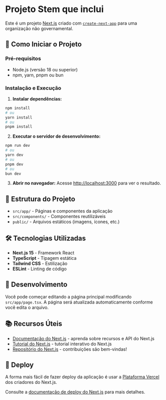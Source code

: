 # Projeto Stem que inclui

Este é um projeto [Next.js](https://nextjs.org) criado com [`create-next-app`](https://nextjs.org/docs/app/api-reference/cli/create-next-app) para uma organização não governamental.

## 🚀 Como Iniciar o Projeto

### Pré-requisitos
- Node.js (versão 18 ou superior)
- npm, yarn, pnpm ou bun

### Instalação e Execução

1. **Instalar dependências:**
```bash
npm install
# ou
yarn install
# ou
pnpm install
```

2. **Executar o servidor de desenvolvimento:**
```bash
npm run dev
# ou
yarn dev
# ou
pnpm dev
# ou
bun dev
```

3. **Abrir no navegador:**
Acesse [http://localhost:3000](http://localhost:3000) para ver o resultado.

## 📁 Estrutura do Projeto

- `src/app/` - Páginas e componentes da aplicação
- `src/components/` - Componentes reutilizáveis
- `public/` - Arquivos estáticos (imagens, ícones, etc.)

## 🛠️ Tecnologias Utilizadas

- **Next.js 15** - Framework React
- **TypeScript** - Tipagem estática
- **Tailwind CSS** - Estilização
- **ESLint** - Linting de código

## 📝 Desenvolvimento

Você pode começar editando a página principal modificando `src/app/page.tsx`. A página será atualizada automaticamente conforme você edita o arquivo.

## 📚 Recursos Úteis

- [Documentação do Next.js](https://nextjs.org/docs) - aprenda sobre recursos e API do Next.js
- [Tutorial do Next.js](https://nextjs.org/learn) - tutorial interativo do Next.js
- [Repositório do Next.js](https://github.com/vercel/next.js) - contribuições são bem-vindas!

## 🚀 Deploy

A forma mais fácil de fazer deploy da aplicação é usar a [Plataforma Vercel](https://vercel.com/new?utm_medium=default-template&filter=next.js&utm_source=create-next-app&utm_campaign=create-next-app-readme) dos criadores do Next.js.

Consulte a [documentação de deploy do Next.js](https://nextjs.org/docs/app/building-your-application/deploying) para mais detalhes.
